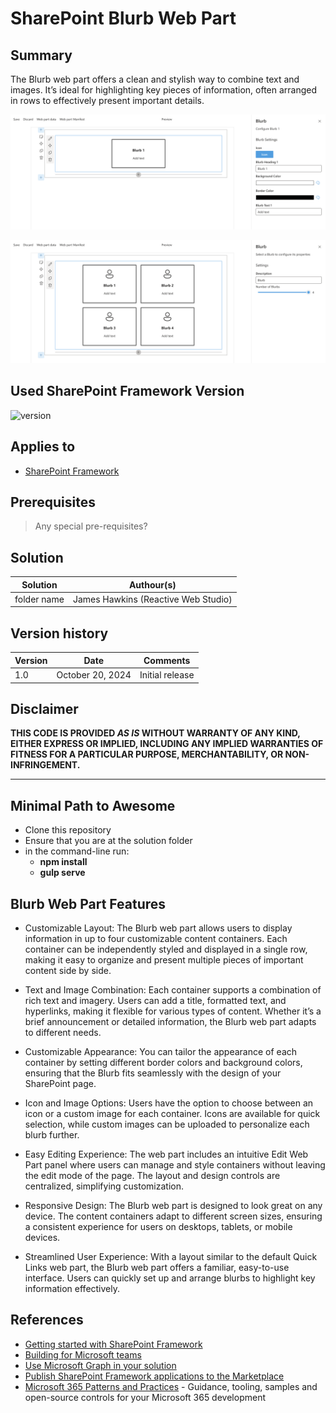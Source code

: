 # SharePoint Blurb Web Part

## Summary

The Blurb web part offers a clean and stylish way to combine text and images. It’s ideal for highlighting key pieces of information, often arranged in rows to effectively present important details.

![Blurb Example 2](src/webparts/blurb/assets/Blurb-Web-Part-With-Properties-Pane.png)

![Blurb Example](src/webparts/blurb/assets/Blurb-Web-Part-With-Default-Properties-Pane.png)

## Used SharePoint Framework Version

![version](https://img.shields.io/badge/version-1.20.0-green.svg)

## Applies to

- [SharePoint Framework](https://aka.ms/spfx)

## Prerequisites

> Any special pre-requisites?

## Solution

| Solution    | Authour(s)                                                |
| ----------- |  ------------------------------------------------------- |
| folder name | James Hawkins (Reactive Web Studio)                      |

## Version history

| Version | Date             | Comments        |
| ------- | ---------------- | --------------- |
| 1.0     | October 20, 2024 | Initial release |

## Disclaimer

**THIS CODE IS PROVIDED _AS IS_ WITHOUT WARRANTY OF ANY KIND, EITHER EXPRESS OR IMPLIED, INCLUDING ANY IMPLIED WARRANTIES OF FITNESS FOR A PARTICULAR PURPOSE, MERCHANTABILITY, OR NON-INFRINGEMENT.**

---

## Minimal Path to Awesome

- Clone this repository
- Ensure that you are at the solution folder
- in the command-line run:
  - **npm install**
  - **gulp serve**

## Blurb Web Part Features

- Customizable Layout:
The Blurb web part allows users to display information in up to four customizable content containers. Each container can be independently styled and displayed in a single row, making it easy to organize and present multiple pieces of important content side by side. 

- Text and Image Combination:
Each container supports a combination of rich text and imagery. Users can add a title, formatted text, and hyperlinks, making it flexible for various types of content. Whether it’s a brief announcement or detailed information, the Blurb web part adapts to different needs.

- Customizable Appearance:
You can tailor the appearance of each container by setting different border colors and background colors, ensuring that the Blurb fits seamlessly with the design of your SharePoint page.

- Icon and Image Options:
Users have the option to choose between an icon or a custom image for each container. Icons are available for quick selection, while custom images can be uploaded to personalize each blurb further.

- Easy Editing Experience:
The web part includes an intuitive Edit Web Part panel where users can manage and style containers without leaving the edit mode of the page. The layout and design controls are centralized, simplifying customization.

- Responsive Design:
The Blurb web part is designed to look great on any device. The content containers adapt to different screen sizes, ensuring a consistent experience for users on desktops, tablets, or mobile devices.

- Streamlined User Experience: 
With a layout similar to the default Quick Links web part, the Blurb web part offers a familiar, easy-to-use interface. Users can quickly set up and arrange blurbs to highlight key information effectively.

## References

- [Getting started with SharePoint Framework](https://docs.microsoft.com/en-us/sharepoint/dev/spfx/set-up-your-developer-tenant)
- [Building for Microsoft teams](https://docs.microsoft.com/en-us/sharepoint/dev/spfx/build-for-teams-overview)
- [Use Microsoft Graph in your solution](https://docs.microsoft.com/en-us/sharepoint/dev/spfx/web-parts/get-started/using-microsoft-graph-apis)
- [Publish SharePoint Framework applications to the Marketplace](https://docs.microsoft.com/en-us/sharepoint/dev/spfx/publish-to-marketplace-overview)
- [Microsoft 365 Patterns and Practices](https://aka.ms/m365pnp) - Guidance, tooling, samples and open-source controls for your Microsoft 365 development
